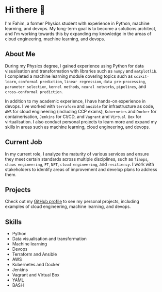 # Hi there 👋

I'm Fahim, a former Physics student with experience in Python, machine learning, and devops. My long-term goal is to become a solutions architect, and I'm working towards this by expanding my knowledge in the areas of cloud engineering, machine learning, and devops.

## About Me

During my Physics degree, I gained experience using Python for data visualisation and transformation with libraries such as `numpy` and `matplotlib`. I completed a machine learning module covering topics such as `scikit-learn`, `conformal prediction`, `linear regression`, `data pre-processing`, `parameter selection`, `kernel methods`, `neural networks`, `pipelines`, and `cross-conformal prediction`.

In addition to my academic experience, I have hands-on experience in devops. I've worked with `terraform` and `ansible` for infrastructure as code, `AWS` for cloud engineering (including CCP exams), `Kubernetes` and `Docker` for containerisation, `Jenkins` for CI/CD, and `Vagrant` and `Virtual Box` for virtualisation. I also conduct personal projects to learn more and expand my skills in areas such as machine learning, cloud engineering, and devops.

## Current Job

In my current role, I analyze the maturity of various services and ensure they meet certain standards across multiple disciplines, such as `finops`, `chaos engineering`, `FT`, `NFT`, `cloud engineering`, and `resiliency`. I work with stakeholders to identify areas of improvement and develop plans to address them.

## Projects

Check out my [GitHub profile](https://github.com/fahimtq1) to see my personal projects, including examples of cloud engineering, machine learning, and devops.

## Skills

- Python
- Data visualisation and transformation
- Machine learning
- Devops
- Terraform and Ansible
- AWS
- Kubernetes and Docker
- Jenkins
- Vagrant and Virtual Box
- YAML
- BASH
